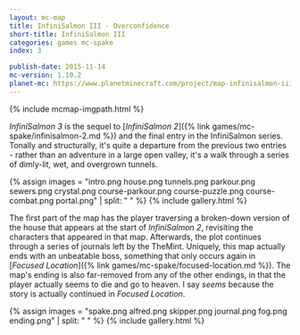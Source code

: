 ```yaml
---
layout: mc-map
title: InfiniSalmon III - Overconfidence
short-title: InfiniSalmon III
categories: games mc-spake
index: 3

publish-date: 2015-11-14
mc-version: 1.10.2
planet-mc: https://www.planetminecraft.com/project/map-infinisalmon-iii---overconfidence/
---
```


{% include mcmap-imgpath.html %}

*InfiniSalmon 3* is the sequel to [*InfiniSalmon 2*]({% link games/mc-spake/infinisalmon-2.md %}) and the final entry in the InfiniSalmon series. Tonally and structurally, it's quite a departure from the previous two entries - rather than an adventure in a large open valley, it's a walk through a series of dimly-lit, wet, and overgrown tunnels.

{% assign images = "intro.png house.png tunnels.png parkour.png sewers.png crystal.png course-parkour.png course-puzzle.png course-combat.png portal.png" | split: " " %}
{% include gallery.html %}

The first part of the map has the player traversing a broken-down version of the house that appears at the start of *InfiniSalmon 2*, revisiting the characters that appeared in that map. Afterwards, the plot continues through a series of journals left by the TheMint. Uniquely, this map actually ends with an unbeatable boss, something that only occurs again in [*Focused Location*]({% link games/mc-spake/focused-location.md %}). The map's ending is also far-removed from any of the other endings, in that the player actually seems to die and go to heaven. I say *seems* because the story is actually continued in *Focused Location*.

{% assign images = "spake.png alfred.png skipper.png journal.png fog.png ending.png" | split: " " %}
{% include gallery.html %}